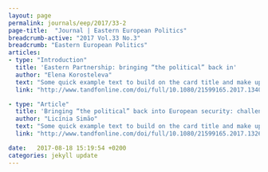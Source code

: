 ```yaml
---
layout: page
permalink: journals/eep/2017/33-2
page-title:  "Journal | Eastern European Politics"
breadcrumb-active: "2017 Vol.33 No.3"
breadcrumb: "Eastern European Politics"
articles:
- type: "Introduction"
  title: 'Eastern Partnership: bringing “the political” back in'
  author: "Elena Korosteleva"
  text: "Some quick example text to build on the card title and make up the bulk of the card's content."
  link: "http://www.tandfonline.com/doi/full/10.1080/21599165.2017.1340882"

- type: "Article"
  title: 'Bringing “the political” back into European security: challenges to the EU’s ordering of the Eastern Partnership'
  author: "Licínia Simão"
  text: "Some quick example text to build on the card title and make up the bulk of the card's content."
  link: "http://www.tandfonline.com/doi/full/10.1080/21599165.2017.1326098"

date:   2017-08-18 15:19:54 +0200
categories: jekyll update
---
```

